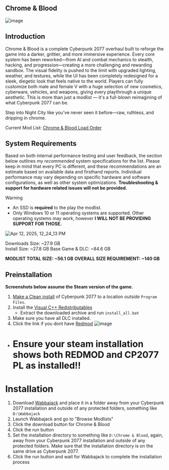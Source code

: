 ## Chrome & Blood
![image](https://github.com/user-attachments/assets/e16c83b3-bcf5-44ec-ad41-00847db8a5ea)

## Introduction

Chrome & Blood is a complete Cyberpunk 2077 overhaul built to reforge the game into a darker, grittier, and more immersive experience. Every core system has been reworked—from AI and combat mechanics to stealth, hacking, and progression—creating a more challenging and rewarding sandbox. The visual fidelity is pushed to the limit with upgraded lighting, weather, and textures, while the UI has been completely redesigned for a sleek, diegetic look that feels native to the world. Players can fully customize both male and female V with a huge selection of new cosmetics, cyberware, vehicles, and weapons, giving every playthrough a unique aesthetic. This is more than just a modlist — it's a full-blown reimagining of what Cyberpunk 2077 can be.

Step into Night City like you've never seen it before—raw, ruthless, and dripping in chrome.

Current Mod List: [Chrome & Blood Load Order](https://loadorderlibrary.com/lists/chrome-blood-2)

## System Requirements

Based on both internal performance testing and user feedback, the section below outlines my *recommended* system specifications for the list. Please keep in mind that every PC is different, and these recommendations are an estimate based on available data and firsthand reports. Individual performance may vary depending on specific hardware and software configurations, as well as other system optimizations. **Troubleshooting & support for hardware related issues will not be provided.**

>[!WARNING]
>
>- An SSD is **required** to the play the modlist.
>- Only Windows 10 or 11 operating systems are supported. Other operating systems may work, however **I WILL NOT BE PROVIDING SUPPORT FOR THOSE.**

 ![Apr 12, 2025, 12_24_13 PM](https://github.com/user-attachments/assets/e5d44fd3-275a-4c84-b85e-97678b39d29b)

</Details>

Downloads Size: ~27.9 GB  
Install Size: ~27.8 GB
Base Game & DLC: ~84.6 GB 

**MODLIST TOTAL SIZE: ~56.1 GB**
**OVERALL SIZE REQUIREMENT: ~140 GB**  


## Preinstallation

**Screenshots below assume the Steam version of the game.** 
1. [Make a Clean install](https://support.cdprojektred.com/en/cyberpunk/pc/sp-technical/issue/2233/how-do-i-perform-a-clean-install-of-the-game) of Cyberpunk 2077 to a location _outside_ `Program Files`.
2. Install the [Visual C++ Redistributables](https://www.techpowerup.com/download/visual-c-redistributable-runtime-package-all-in-one/)
   - Extract the downloaded archive and run `install_all.bat`
3. Make sure you have all DLC installed.
4. Click the link if you dont have [Redmod](https://store.steampowered.com/app/2060310/Cyberpunk_2077_REDmod/)
   ![image](https://github.com/user-attachments/assets/dc727531-5f72-4bb6-aa64-df340b48c1a3)

  - # Ensure your steam installation shows both REDMOD and CP2077 PL as installed!!

# Installation

1. Download [Wabbajack](https://www.wabbajack.org) and place it in a folder away from your Cyberpunk 2077 installation and outside of any protected folders, something like `D:\Wabbajack`
2. Launch Wabbajack and go to "Browse Modlists"
3. Click the download button for Chrome & Blood
4. Click the run button
5. Set the installation directory to something like `D:\Chrome & Blood`, again, away from your Cyberpunk 2077 installation and outside of any protected folders. Make sure that the installation directory is on the same drive as Cyberpunk 2077.
6. Click the run button and wait for Wabbajack to complete the installation process
